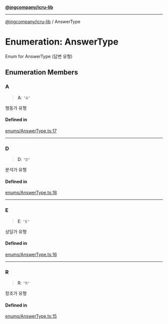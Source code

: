 [**@jngcompany/icru-lib**](../README.md)

***

[@jngcompany/icru-lib](../globals.md) / AnswerType

# Enumeration: AnswerType

Enum for AnswerType (답변 유형)

## Enumeration Members

### A

> **A**: `"A"`

행동가 유형

#### Defined in

[enums/AnswerType.ts:17](https://github.com/jngcompany/icru-lib/blob/d5809ceca7cec295ab2df61cd05dc96c0f11bd66/src/enums/AnswerType.ts#L17)

***

### D

> **D**: `"D"`

분석가 유형

#### Defined in

[enums/AnswerType.ts:18](https://github.com/jngcompany/icru-lib/blob/d5809ceca7cec295ab2df61cd05dc96c0f11bd66/src/enums/AnswerType.ts#L18)

***

### E

> **E**: `"E"`

상담가 유형

#### Defined in

[enums/AnswerType.ts:16](https://github.com/jngcompany/icru-lib/blob/d5809ceca7cec295ab2df61cd05dc96c0f11bd66/src/enums/AnswerType.ts#L16)

***

### R

> **R**: `"R"`

창조가 유형

#### Defined in

[enums/AnswerType.ts:15](https://github.com/jngcompany/icru-lib/blob/d5809ceca7cec295ab2df61cd05dc96c0f11bd66/src/enums/AnswerType.ts#L15)

